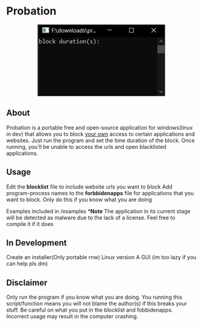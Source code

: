 # Probation

<p align="center">
    <img src="./.github/docs/screenshot.jpg" />
</p>

## About

Probation is a portable free and open-source application for windows(linux in dev) that allows you to block <ins>your own</ins> access to certain applications and websites. Just run the program and set the time duration of the block. Once running, you'll be unable to access the urls and open blacklisted applications.

## Usage
Edit the **blocklist** file to include website urls you want to block
Add program-process names to the **forbbidenapps** file for applications that you want to block. Only do this if you know what you are doing

Examples included in /examples
***Note** The application in its current stage will be detected as malware due to the lack of a license. Feel free to compile it if it does

## In Development

Create an installer(Only portable rnw)
Linux version
A GUI (im too lazy if you can help pls dm)

## Disclaimer
Only run the program if you know what you are doing. You running this script/function means you will not blame the author(s) if this breaks your stuff. Be careful on what you put in the blocklist and fobbidenapps. Incorrect usage may result in the computer crashing.
